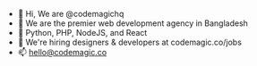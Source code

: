 - 👋 Hi, We are @codemagichq
- 👀 We are the premier web development agency in Bangladesh
- 🌱 Python, PHP, NodeJS, and React
- 💞️ We're hiring designers & developers at codemagic.co/jobs
- 📫 hello@codemagic.co

<!---
codemagichq/codemagichq is a ✨ special ✨ repository because its `README.md` (this file) appears on your GitHub profile.
You can click the Preview link to take a look at your changes.
--->
